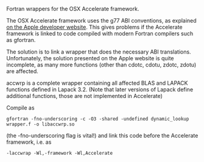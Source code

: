 Fortran wrappers for the OSX Accelerate framework.

The OSX Accelerate framework uses the g77 ABI conventions, as explained
[on the Apple developer website](http://developer.apple.com/hardwaredrivers/ve/errata.html#fortran_conventions). 
This gives problems if the Accelerate framework is linked to code
compiled with modern Fortran compilers such as gfortran.

The solution is to link a wrapper that does the necessary ABI
translations.  Unfortunately, the solution presented on the Apple
website is quite incomplete, as many more functions (other than cdotc,
cdotu, zdotc, zdotu) are affected.

accwrp is a complete wrapper containing all affected BLAS and LAPACK
functions defined in Lapack 3.2. (Note that later versions of Lapack
define additional functions, those are not implemented in Accelerate)

Compile as

    gfortran -fno-underscoring -c -O3 -shared -undefined dynamic_lookup wrapper.f -o libaccwrp.so

(the -fno-underscoring flag is vital!) and link this code before the
Accelerate framework, i.e. as

    -laccwrap -Wl,-framework -Wl,Accelerate

